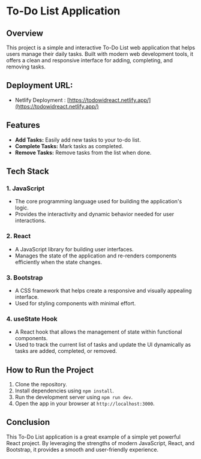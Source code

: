 
# To-Do List Application

## Overview

This project is a simple and interactive To-Do List web application that helps users manage their daily tasks. Built with modern web development tools, it offers a clean and responsive interface for adding, completing, and removing tasks.

## Deployment URL:

* Netlify Deployment : [https://todowidreact.netlify.app/](https://todowidreact.netlify.app/)

## Features

- **Add Tasks:** Easily add new tasks to your to-do list.
- **Complete Tasks:** Mark tasks as completed.
- **Remove Tasks:** Remove tasks from the list when done.

## Tech Stack

### 1. **JavaScript**

- The core programming language used for building the application's logic.
- Provides the interactivity and dynamic behavior needed for user interactions.

### 2. **React**

- A JavaScript library for building user interfaces.
- Manages the state of the application and re-renders components efficiently when the state changes.

### 3. **Bootstrap**

- A CSS framework that helps create a responsive and visually appealing interface.
- Used for styling components with minimal effort.

### 4. **useState Hook**

- A React hook that allows the management of state within functional components.
- Used to track the current list of tasks and update the UI dynamically as tasks are added, completed, or removed.

## How to Run the Project

1. Clone the repository.
2. Install dependencies using `npm install`.
3. Run the development server using `npm run dev`.
4. Open the app in your browser at `http://localhost:3000`.

## Conclusion

This To-Do List application is a great example of a simple yet powerful React project. By leveraging the strengths of modern JavaScript, React, and Bootstrap, it provides a smooth and user-friendly experience.
